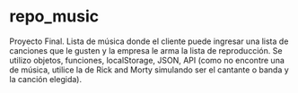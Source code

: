 # repo_music
Proyecto Final. Lista de música donde el cliente puede ingresar una lista de canciones que le gusten y la empresa le arma la lista de reproducción. Se utilizo objetos, funciones, localStorage, JSON, API (como no encontre una de música, utilice la de Rick and Morty simulando ser el cantante o banda y la canción elegida). 
